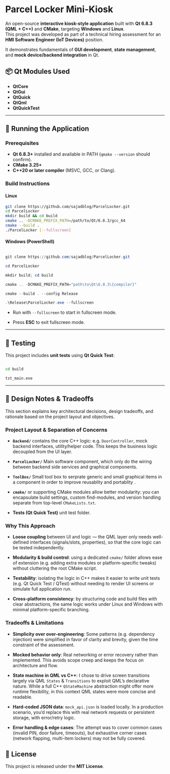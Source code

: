 
# Parcel Locker Mini-Kiosk  

An open-source **interactive kiosk-style application** built with **Qt 6.8.3 (QML + C++)** and **CMake**, targeting **Windows** and **Linux**.  
This project was developed as part of a technical hiring assessment for an **HMI Software Engineer (IoT Devices)** position.  

It demonstrates fundamentals of **GUI development**, **state management**, and **mock device/backend integration** in Qt.  



## 📦 Qt Modules Used  

- **QtCore**  
- **QtGui**  
- **QtQuick**  
- **QtQml**  
- **QtQuickTest**  

---

## 🚀 Running the Application  

### Prerequisites  
- **Qt 6.8.3+** installed and available in PATH (`qmake --version` should confirm).  
- **CMake 3.25+**  
- **C++20 or later compiler** (MSVC, GCC, or Clang).  

### Build Instructions  

#### Linux  
```bash
git clone https://github.com/sajadblog/ParcelLocker.git
cd ParcelLocker
mkdir build && cd build
cmake .. -DCMAKE_PREFIX_PATH=/path/to/Qt/6.8.3/gcc_64
cmake --build .
./ParcelLocker [--fullscreen]
```


#### Windows (PowerShell)

```powershell

git clone https://github.com/sajadblog/ParcelLocker.git

cd ParcelLocker

mkdir build; cd build

cmake .. -DCMAKE_PREFIX_PATH="path\to\Qt\6.8.3\{compiler}"

cmake --build . --config Release

.\Release\ParcelLocker.exe --fullscreen

```

  

- Run with `--fullscreen` to start in fullscreen mode.

- Press **ESC** to exit fullscreen mode.

  

---

  

## 🧪 Testing

  

This project includes **unit tests** using **Qt Quick Test**:

  

```bash

cd build

tst_main.exe

```

  

---

  ## 📐 Design Notes & Tradeoffs

This section explains key architectural decisions, design tradeoffs, and rationale based on the project layout and objectives.

### Project Layout & Separation of Concerns

-   **`Backend/`** contains the core C++ logic: e.g. `DoorController`, mock backend interfaces, utility/helper code. This keeps the business logic decoupled from the UI layer.
-    **`ParcelLocker/`** Main software component, which only do the wiring between backend side services and graphical components. 
-    **`ToolBox/`** Small tool box to serprate generic and small graphical items in a component in order to improve reusablity and portablity . 
    
-   **`cmake/`** or supporting CMake modules allow better modularity: you can encapsulate build settings, custom find-modules, and version handling separate from top-level `CMakeLists.txt`.
    
-   **Tests (Qt Quick Test)**  unit test folder.
    

### Why This Approach

-   **Loose coupling** between UI and logic — the QML layer only needs well-defined interfaces (signals/slots, properties), so that the core logic can be tested independently.
    
-   **Modularity & build control**: using a dedicated `cmake/` folder allows ease of extension (e.g. adding extra modules or platform-specific tweaks) without cluttering the root CMake script.
    
-   **Testability**: isolating the logic in C++ makes it easier to write unit tests (e.g. Qt Quick Test / QTest) without needing to render UI screens or simulate full application run.
    
-   **Cross-platform consistency**: by structuring code and build files with clear abstractions, the same logic works under Linux and Windows with minimal platform-specific branching.
    

### Tradeoffs & Limitations

-   **Simplicity over over-engineering**: Some patterns (e.g. dependency injection) were simplified in favor of clarity and brevity, given the time constraint of the assessment.
    
-   **Mocked behavior only**: Real networking or error recovery rather than implemented. This avoids scope creep and keeps the focus on architecture and flow.
    
-   **State machine in QML vs C++**: I chose to drive screen transitions largely via QML `States` & `Transitions` to exploit QML’s declarative nature. While a full C++ `QStateMachine` abstraction might offer more runtime flexibility, in this context QML states were more concise and readable.
    
-   **Hard-coded JSON data**: `mock_api.json` is loaded locally. In a production scenario, you’d replace this with real network requests or persistent storage, with error/retry logic.
    
-   **Error handling & edge cases**: The attempt was to cover common cases (invalid PIN, door failure, timeouts), but exhaustive corner cases (network flapping, multi-item lockers) may not be fully covered.
  


## 📜 License

  

This project is released under the **MIT License**.